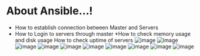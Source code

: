 # About Ansible...!
* How to establish connection between Master and Servers
* How to Login to servers through master
*How to check memory usage and disk usage
How to check uptime of servers
![image](https://github.com/pooja-bhavani/About-DevOps/assets/147735975/d07c7697-6dcc-48ad-8b43-03c618473199)
![image](https://github.com/pooja-bhavani/About-DevOps/assets/147735975/2d676985-9ae1-445d-8e6e-47798d79fcbb)
![image](https://github.com/pooja-bhavani/About-DevOps/assets/147735975/2fe90ad8-e04d-46e4-a165-391b741606b1)
![image](https://github.com/pooja-bhavani/About-DevOps/assets/147735975/4b826285-f285-444c-9c0d-dfcaeada061f)
![image](https://github.com/pooja-bhavani/About-DevOps/assets/147735975/f6250de4-e151-4154-8893-8501c37f06f5)
![image](https://github.com/pooja-bhavani/About-DevOps/assets/147735975/1a8a092c-1067-489d-a77d-58206898e558)
![image](https://github.com/pooja-bhavani/About-DevOps/assets/147735975/3b09025f-40f6-4762-8be6-9ec32e023330)
![image](https://github.com/pooja-bhavani/About-DevOps/assets/147735975/d22dae39-a299-4368-a3ed-a847b31930cf)
![image](https://github.com/pooja-bhavani/About-DevOps/assets/147735975/878276ee-5dfd-44e9-9a77-af70b5e24612)
![image](https://github.com/pooja-bhavani/About-DevOps/assets/147735975/4d9e2d90-8759-4b07-84f2-78e77e4616e8)

